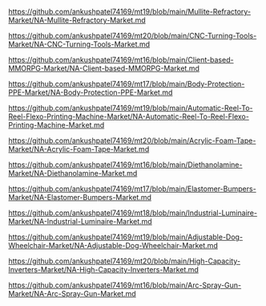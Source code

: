 <p><a href="https://github.com/ankushpatel74169/mt19/blob/main/Mullite-Refractory-Market/NA-Mullite-Refractory-Market.md">https://github.com/ankushpatel74169/mt19/blob/main/Mullite-Refractory-Market/NA-Mullite-Refractory-Market.md</a></p><p><a href="https://github.com/ankushpatel74169/mt20/blob/main/CNC-Turning-Tools-Market/NA-CNC-Turning-Tools-Market.md">https://github.com/ankushpatel74169/mt20/blob/main/CNC-Turning-Tools-Market/NA-CNC-Turning-Tools-Market.md</a></p><p><a href="https://github.com/ankushpatel74169/mt16/blob/main/Client-based-MMORPG-Market/NA-Client-based-MMORPG-Market.md">https://github.com/ankushpatel74169/mt16/blob/main/Client-based-MMORPG-Market/NA-Client-based-MMORPG-Market.md</a></p><p><a href="https://github.com/ankushpatel74169/mt17/blob/main/Body-Protection-PPE-Market/NA-Body-Protection-PPE-Market.md">https://github.com/ankushpatel74169/mt17/blob/main/Body-Protection-PPE-Market/NA-Body-Protection-PPE-Market.md</a></p><p><a href="https://github.com/ankushpatel74169/mt19/blob/main/Automatic-Reel-To-Reel-Flexo-Printing-Machine-Market/NA-Automatic-Reel-To-Reel-Flexo-Printing-Machine-Market.md">https://github.com/ankushpatel74169/mt19/blob/main/Automatic-Reel-To-Reel-Flexo-Printing-Machine-Market/NA-Automatic-Reel-To-Reel-Flexo-Printing-Machine-Market.md</a></p><p><a href="https://github.com/ankushpatel74169/mt20/blob/main/Acrylic-Foam-Tape-Market/NA-Acrylic-Foam-Tape-Market.md">https://github.com/ankushpatel74169/mt20/blob/main/Acrylic-Foam-Tape-Market/NA-Acrylic-Foam-Tape-Market.md</a></p><p><a href="https://github.com/ankushpatel74169/mt16/blob/main/Diethanolamine-Market/NA-Diethanolamine-Market.md">https://github.com/ankushpatel74169/mt16/blob/main/Diethanolamine-Market/NA-Diethanolamine-Market.md</a></p><p><a href="https://github.com/ankushpatel74169/mt17/blob/main/Elastomer-Bumpers-Market/NA-Elastomer-Bumpers-Market.md">https://github.com/ankushpatel74169/mt17/blob/main/Elastomer-Bumpers-Market/NA-Elastomer-Bumpers-Market.md</a></p><p><a href="https://github.com/ankushpatel74169/mt18/blob/main/Industrial-Luminaire-Market/NA-Industrial-Luminaire-Market.md">https://github.com/ankushpatel74169/mt18/blob/main/Industrial-Luminaire-Market/NA-Industrial-Luminaire-Market.md</a></p><p><a href="https://github.com/ankushpatel74169/mt19/blob/main/Adjustable-Dog-Wheelchair-Market/NA-Adjustable-Dog-Wheelchair-Market.md">https://github.com/ankushpatel74169/mt19/blob/main/Adjustable-Dog-Wheelchair-Market/NA-Adjustable-Dog-Wheelchair-Market.md</a></p><p><a href="https://github.com/ankushpatel74169/mt20/blob/main/High-Capacity-Inverters-Market/NA-High-Capacity-Inverters-Market.md">https://github.com/ankushpatel74169/mt20/blob/main/High-Capacity-Inverters-Market/NA-High-Capacity-Inverters-Market.md</a></p><p><a href="https://github.com/ankushpatel74169/mt16/blob/main/Arc-Spray-Gun-Market/NA-Arc-Spray-Gun-Market.md">https://github.com/ankushpatel74169/mt16/blob/main/Arc-Spray-Gun-Market/NA-Arc-Spray-Gun-Market.md</a></p>
